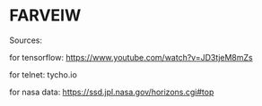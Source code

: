 # FARVEIW

Sources:

for tensorflow: https://www.youtube.com/watch?v=JD3tjeM8mZs

for telnet: tycho.io

for nasa data: https://ssd.jpl.nasa.gov/horizons.cgi#top

